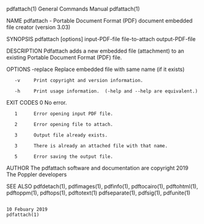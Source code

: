 pdfattach(1)                                                                               General Commands Manual                                                                               pdfattach(1)

NAME
       pdfattach - Portable Document Format (PDF) document embedded file creator (version 3.03)

SYNOPSIS
       pdfattach [options] input-PDF-file file-to-attach output-PDF-file

DESCRIPTION
       Pdfattach adds a new embedded file (attachment) to an existing Portable Document Format (PDF) file.

OPTIONS
       -replace
              Replace embedded file with same name (if it exists)

       -v     Print copyright and version information.

       -h     Print usage information.  (-help and --help are equivalent.)

EXIT CODES
       0      No error.

       1      Error opening input PDF file.

       2      Error opening file to attach.

       3      Output file already exists.

       3      There is already an attached file with that name.

       5      Error saving the output file.

AUTHOR
       The pdfattach software and documentation are copyright 2019 The Poppler developers

SEE ALSO
       pdfdetach(1), pdfimages(1), pdfinfo(1), pdftocairo(1), pdftohtml(1), pdftoppm(1), pdftops(1), pdftotext(1) pdfseparate(1), pdfsig(1), pdfunite(1)

                                                                                               10 Febuary 2019                                                                                   pdfattach(1)
